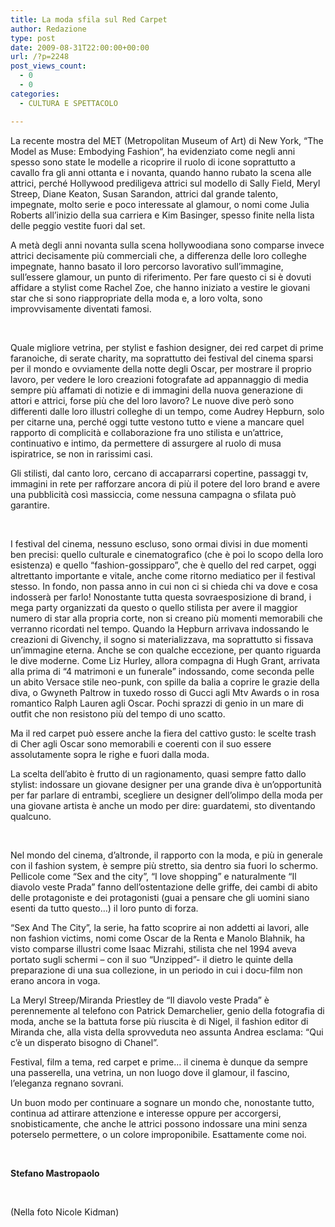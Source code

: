 ```yaml
---
title: La moda sfila sul Red Carpet
author: Redazione
type: post
date: 2009-08-31T22:00:00+00:00
url: /?p=2248
post_views_count:
  - 0
  - 0
categories:
  - CULTURA E SPETTACOLO

---
```

La recente mostra del MET (Metropolitan Museum of Art) di New York, &ldquo;The Model as Muse: Embodying Fashion&ldquo;, ha evidenziato come negli anni spesso sono state le modelle a ricoprire il ruolo di icone soprattutto a cavallo fra gli anni ottanta e i novanta, quando hanno rubato la scena alle attrici, perch&eacute; Hollywood prediligeva attrici sul modello di Sally Field, Meryl Streep, Diane Keaton, Susan Sarandon, attrici dal grande talento, impegnate, molto serie e poco interessate al glamour, o nomi come Julia Roberts all&rsquo;inizio della sua carriera e Kim Basinger, spesso finite nella lista delle peggio vestite fuori dal set.

A met&agrave; degli anni novanta sulla scena hollywoodiana sono comparse invece attrici decisamente pi&ugrave; commerciali che, a differenza delle loro colleghe impegnate, hanno basato il loro percorso lavorativo sull&rsquo;immagine, sull&rsquo;essere glamour, un punto di riferimento. Per fare questo ci si &egrave; dovuti affidare a stylist come Rachel Zoe, che hanno iniziato a vestire le giovani star che si sono riappropriate della moda e, a loro volta, sono improvvisamente diventati famosi.

&nbsp;

Quale migliore vetrina, per stylist e fashion designer, dei red carpet di prime faranoiche, di serate charity, ma soprattutto dei festival del cinema sparsi per il mondo e ovviamente della notte degli Oscar, per mostrare il proprio lavoro, per vedere le loro creazioni fotografate ad appannaggio di media sempre pi&ugrave; affamati di notizie e di immagini della nuova generazione di attori e attrici, forse pi&ugrave; che del loro lavoro? Le nuove dive per&ograve; sono differenti dalle loro illustri colleghe di un tempo, come Audrey Hepburn, solo per citarne una, perch&eacute; oggi tutte vestono tutto e viene a mancare quel rapporto di complicit&agrave; e collaborazione fra uno stilista e un&rsquo;attrice, continuativo e intimo, da permettere di assurgere al ruolo di musa ispiratrice, se non in rarissimi casi.

Gli stilisti, dal canto loro, cercano di accaparrarsi copertine, passaggi tv, immagini in rete per rafforzare ancora di pi&ugrave; il potere del loro brand e avere una pubblicit&agrave; cos&igrave; massiccia, come nessuna campagna o sfilata pu&ograve; garantire.

&nbsp;

I festival del cinema, nessuno escluso, sono ormai divisi in due momenti ben precisi: quello culturale e cinematografico (che &egrave; poi lo scopo della loro esistenza) e quello &ldquo;fashion&#45;gossipparo&rdquo;, che &egrave; quello del red carpet, oggi altrettanto importante e vitale, anche come ritorno mediatico per il festival stesso. In fondo, non passa anno in cui non ci si chieda chi va dove e cosa indosser&agrave; per farlo! Nonostante tutta questa sovraesposizione di brand, i mega party organizzati da questo o quello stilista per avere il maggior numero di star alla propria corte, non si creano pi&ugrave; momenti memorabili che verranno ricordati nel tempo. Quando la Hepburn arrivava indossando le creazioni di Givenchy, il sogno si materializzava, ma soprattutto si fissava un&rsquo;immagine eterna. Anche se con qualche eccezione, per quanto riguarda le dive moderne. Come Liz Hurley, allora compagna di Hugh Grant, arrivata alla prima di &ldquo;4 matrimoni e un funerale&rdquo; indossando, come seconda pelle un abito Versace stile neo&#45;punk, con spille da balia a coprire le grazie della diva, o Gwyneth Paltrow in tuxedo rosso di Gucci agli Mtv Awards o in rosa romantico Ralph Lauren agli Oscar. Pochi sprazzi di genio in un mare di outfit che non resistono pi&ugrave; del tempo di uno scatto.

Ma il red carpet pu&ograve; essere anche la fiera del cattivo gusto: le scelte trash di Cher agli Oscar sono memorabili e coerenti con il suo essere assolutamente sopra le righe e fuori dalla moda.

La scelta dell&rsquo;abito &egrave; frutto di un ragionamento, quasi sempre fatto dallo stylist: indossare un giovane designer per una grande diva &egrave; un&rsquo;opportunit&agrave; per far parlare di entrambi, scegliere un designer dell&rsquo;olimpo della moda per una giovane artista &egrave; anche un modo per dire: guardatemi, sto diventando qualcuno.

&nbsp;

Nel mondo del cinema, d&rsquo;altronde, il rapporto con la moda, e pi&ugrave; in generale con il fashion system, &egrave; sempre pi&ugrave; stretto, sia dentro sia fuori lo schermo. Pellicole come &ldquo;Sex and the city&rdquo;, &ldquo;I love shopping&rdquo; e naturalmente &ldquo;Il diavolo veste Prada&rdquo; fanno dell&rsquo;ostentazione delle griffe, dei cambi di abito delle protagoniste e dei protagonisti (guai a pensare che gli uomini siano esenti da tutto questo&hellip;) il loro punto di forza.

&ldquo;Sex And The City&rdquo;, la serie, ha fatto scoprire ai non addetti ai lavori, alle non fashion victims, nomi come Oscar de la Renta e Manolo Blahnik, ha visto comparse illustri come Isaac Mizrahi, stilista che nel 1994 aveva portato sugli schermi &ndash; con il suo &ldquo;Unzipped&rdquo;&#45; il dietro le quinte della preparazione di una sua collezione, in un periodo in cui i docu&#45;film non erano ancora in voga.

La Meryl Streep/Miranda Priestley de &ldquo;Il diavolo veste Prada&rdquo; &egrave; perennemente al telefono con Patrick Demarchelier, genio della fotografia di moda, anche se la battuta forse pi&ugrave; riuscita &egrave; di Nigel, il fashion editor di Miranda che, alla vista della sprovveduta neo assunta Andrea esclama: &ldquo;Qui c&rsquo;&egrave; un disperato bisogno di Chanel&rdquo;.

Festival, film a tema, red carpet e prime&hellip; il cinema &egrave; dunque da sempre una passerella, una vetrina, un non luogo dove il glamour, il fascino, l&rsquo;eleganza regnano sovrani.

Un buon modo per continuare a sognare un mondo che, nonostante tutto, continua ad attirare attenzione e interesse oppure per accorgersi, snobisticamente, che anche le attrici possono indossare una mini senza poterselo permettere, o un colore improponibile. Esattamente come noi.

&nbsp;

**Stefano Mastropaolo**

&nbsp;

(Nella foto Nicole Kidman)  
&nbsp;